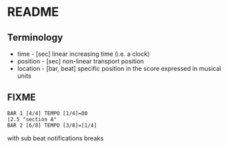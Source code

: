 # README

## Terminology

- time      - [sec] linear increasing time (i.e. a clock)
- position  - [sec] non-linear transport position
- location  - [bar, beat] specific position in the score expressed in musical units


## FIXME

```soap
BAR 1 [4/4] TEMPO [1/4]=80
|2.5 "section A"
BAR 2 [6/8] TEMPO [3/8]=[1/4] 
```

with sub beat notifications breaks
